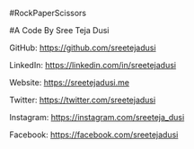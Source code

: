 #RockPaperScissors

#A Code By Sree Teja Dusi

GitHub: https://github.com/sreetejadusi

LinkedIn: https://linkedin.com/in/sreetejadusi

Website: https://sreetejadusi.me

Twitter: https://twitter.com/sreetejadusi

Instagram: https://instagram.com/sreeteja_dusi

Facebook: https://facebook.com/sreetejadusi
